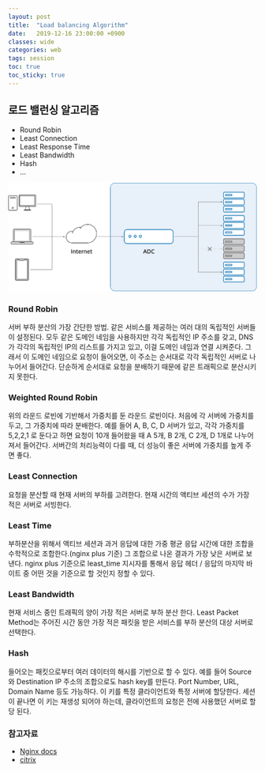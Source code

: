 ```yaml
---
layout: post
title:  "Load balancing Algorithm"
date:   2019-12-16 23:00:00 +0900
classes: wide
categories: web
tags: session
toc: true
toc_sticky: true
---
```


## 로드 밸런싱 알고리즘

- Round Robin
- Least Connection
- Least Response Time
- Least Bandwidth
- Hash
- ...

![Load balancing](/assets/img/loadbalancing/load-balancing.png)

### Round Robin

서버 부하 분산의 가장 간단한 방법. 같은 서비스를 제공하는 여러 대의 독립적인 서버들이 설정된다. 모두 같은 도메인 네임을 사용하지만 각각 독립적인 IP 주소를 갖고, DNS가 각각의 독립적인 IP의 리스트를 가지고 있고, 이걸 도메인 네임과 연결 시켜준다. 그래서 이 도메인 네임으로 요청이 들어오면, 이 주소는 순서대로 각각 독립적인 서버로 나누어서 들어간다. 단순하게 순서대로 요청을 분배하기 때문에 같은 트래픽으로 분산시키지 못한다.

### Weighted Round Robin

위의 라운드 로빈에 기반해서 가중치를 둔 라운드 로빈이다. 처음에 각 서버에 가중치를 두고, 그 가중치에 따라 분배한다. 예를 들어 A, B, C, D 서버가 있고, 각각 가중치를 5,2,2,1 로 둔다고 하면 요청이 10개 들어왔을 때 A 5개, B 2개, C 2개, D 1개로 나누어져서 들어간다. 서버간의 처리능력이 다를 때, 더 성능이 좋은 서버에 가중치를 높게 주면 좋다.

### Least Connection

요청을 분산할 때 현재 서버의 부하를 고려한다. 현재 시간의 액티브 세션의 수가 가장 적은 서버로 서빙한다.

### Least Time

부하분산을 위해서 액티브 세션과 과거 응답에 대한 가중 평균 응답 시간에 대한 조합을 수학적으로 조합한다.(nginx plus 기준) 그 조합으로 나온 결과가 가장 낮은 서버로 보낸다. nginx plus 기준으로 least_time 지시자를 통해서 응답 헤더 / 응답의 마지막 바이트 중 어떤 것을 기준으로 할 것인지 정할 수 있다.

### Least Bandwidth

현재 서비스 중인 트래픽의 양이 가장 적은 서버로 부하 분산 한다. Least Packet Method는 주어진 시간 동안 가장 적은 패킷을 받은 서비스를 부하 분산의 대상 서버로 선택한다.

### Hash

들어오는 패킷으로부터 여러 데이터의 해시를 기반으로 할 수 있다. 예를 들어 Source와 Destination IP 주소의 조합으로도 hash key를 만든다. Port Number, URL, Domain Name 등도 가능하다. 이 키를 특정 클라이언트와 특정 서버에 할당한다. 세션이 끝나면 이 키는 재생성 되어야 하는데, 클라이언트의 요청은 전에 사용했던 서버로 할당 된다.

### 참고자료

- [Nginx docs](https://www.nginx.com/blog/choosing-nginx-plus-load-balancing-techniques/)
- [citrix](https://www.citrix.com/ko-kr/glossary/load-balancing.html)
